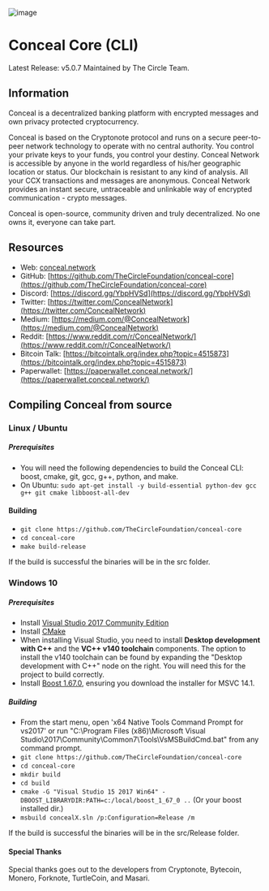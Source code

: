 ![image](https://github.com/TheCircleFoundation/conceal-assets/blob/master/splash.png)

# Conceal Core (CLI)
Latest Release: v5.0.7
Maintained by The Circle Team.

## Information
Conceal is a decentralized banking platform with encrypted messages and own privacy protected cryptocurrency.

Conceal is based on the Cryptonote protocol and runs on a secure peer-to-peer network technology to operate with no central authority. You control your private keys to your funds, you control your destiny. Conceal Network is accessible by anyone in the world regardless of his/her geographic location or status. Our blockchain is resistant to any kind of analysis. All your CCX transactions and messages are anonymous. Conceal Network provides an instant secure, untraceable and unlinkable way of encrypted communication - crypto messages.

Conceal is open-source, community driven and truly decentralized. No one owns it, everyone can take part.

## Resources
- Web: [conceal.network](https://conceal.network/)
- GitHub: [https://github.com/TheCircleFoundation/conceal-core](https://github.com/TheCircleFoundation/conceal-core)
- Discord: [https://discord.gg/YbpHVSd](https://discord.gg/YbpHVSd)
- Twitter: [https://twitter.com/ConcealNetwork](https://twitter.com/ConcealNetwork)
- Medium: [https://medium.com/@ConcealNetwork](https://medium.com/@ConcealNetwork)
- Reddit: [https://www.reddit.com/r/ConcealNetwork/](https://www.reddit.com/r/ConcealNetwork/)
- Bitcoin Talk: [https://bitcointalk.org/index.php?topic=4515873](https://bitcointalk.org/index.php?topic=4515873)
- Paperwallet: [https://paperwallet.conceal.network/](https://paperwallet.conceal.network/)

## Compiling Conceal from source

### Linux / Ubuntu

##### Prerequisites

- You will need the following dependencies to build the Conceal CLI: boost, cmake, git, gcc, g++, python, and make.
- On Ubuntu: `sudo apt-get install -y build-essential python-dev gcc g++ git cmake libboost-all-dev`

#### Building

- `git clone https://github.com/TheCircleFoundation/conceal-core`
- `cd conceal-core`
- `make build-release`

If the build is successful the binaries will be in the src folder.

### Windows 10

##### Prerequisites

- Install [Visual Studio 2017 Community Edition](https://www.visualstudio.com/thank-you-downloading-visual-studio/?sku=Community&rel=15&page=inlineinstall)
- Install [CMake](https://cmake.org/download/)
- When installing Visual Studio, you need to install **Desktop development with C++** and the **VC++ v140 toolchain** components. The option to install the v140 toolchain can be found by expanding the "Desktop development with C++" node on the right. You will need this for the project to build correctly.
- Install [Boost 1.67.0](https://boost.teeks99.com/bin/1.67.0/), ensuring you download the installer for MSVC 14.1.

##### Building

- From the start menu, open 'x64 Native Tools Command Prompt for vs2017' or run "C:\Program Files (x86)\Microsoft Visual Studio\2017\Community\Common7\Tools\VsMSBuildCmd.bat" from any command prompt.
- `git clone https://github.com/TheCircleFoundation/conceal-core`
- `cd conceal-core`
- `mkdir build`
- `cd build`
- `cmake -G "Visual Studio 15 2017 Win64" -DBOOST_LIBRARYDIR:PATH=c:/local/boost_1_67_0 ..` (Or your boost installed dir.)
- `msbuild concealX.sln /p:Configuration=Release /m`

If the build is successful the binaries will be in the src/Release folder.

#### Special Thanks
Special thanks goes out to the developers from Cryptonote, Bytecoin, Monero, Forknote, TurtleCoin, and Masari.
